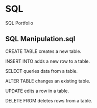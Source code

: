 # SQL
SQL Portfolio

## SQL Manipulation.sql

CREATE TABLE creates a new table.

INSERT INTO adds a new row to a table.

SELECT queries data from a table.

ALTER TABLE changes an existing table.

UPDATE edits a row in a table.

DELETE FROM deletes rows from a table.
